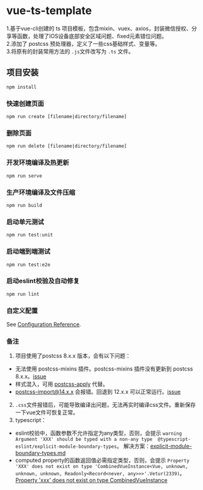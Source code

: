 # vue-ts-template
1.基于vue-cli创建的 ts 项目模板，包含mixin、vuex、axios，封装微信授权、分享等函数，处理了IOS设备底部安全区域问题、fixed元素错位问题。  
2.添加了 postcss 预处理器，定义了一些css基础样式、变量等。  
3.将原有的封装常用方法的 `.js`文件改写为 `.ts` 文件。

## 项目安装
```
npm install
```
### 快速创建页面
```
npm run create [filename|directory/filename]
```
### 删除页面
```
npm run delete [filename|directory/filename]
```

### 开发环境编译及热更新
```
npm run serve
```

### 生产环境编译及文件压缩
```
npm run build
```

### 启动单元测试
```
npm run test:unit
```

### 启动端到端测试
```
npm run test:e2e
```

### 启动eslint校验及自动修复
```
npm run lint
```

### 自定义配置
See [Configuration Reference](https://cli.vuejs.org/config/).

### 备注
1. 项目使用了postcss 8.x.x 版本，会有以下问题：
* 无法使用 postcss-mixins 插件。postcss-mixins 插件没有更新到 postcss 8.x.x。[issue](https://github.com/postcss/postcss/wiki/PostCSS-8-for-end-users)  
* 样式混入，可用 [postcss-apply](https://www.npmjs.com/package/postcss-apply)  代替。
* postcss-import@14.x.x 会报错。回退到 12.x.x 可以正常运行。[issue](https://github.com/postcss/postcss-import/issues/435)
2. `.css`文件报错后，可能导致编译出问题，无法再实时编译css文件。重新保存一下vue文件可恢复正常。
3. typescript：
* eslint校验中，函数参数不允许指定为any类型，否则，会提示 `warning  Argument 'XXX' should be typed with a non-any type  @typescript-eslint/explicit-module-boundary-types`。 解决方案：[explicit-module-boundary-types.md](https://github.com/typescript-eslint/typescript-eslint/blob/master/packages/eslint-plugin/docs/rules/explicit-module-boundary-types.md)
* computed property的函数返回值必需指定类型，否则，会提示 `Property 'XXX' does not exist on type 'CombinedVueInstance<Vue, unknown, unknown, unknown, Readonly<Record<never, any>>>'.Vetur(2339)`。 [Property 'xxx' does not exist on type CombinedVueInstance](https://github.com/vuejs/vue/issues/8721)